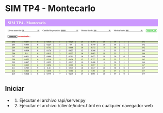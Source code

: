 # SIM TP4 - Montecarlo

![alt text](portada.JPG)

## Iniciar

- 1) Ejecutar el archivo /api/server.py
- 2) Ejecutar el archivo /cliente/index.html en cualquier navegador web
